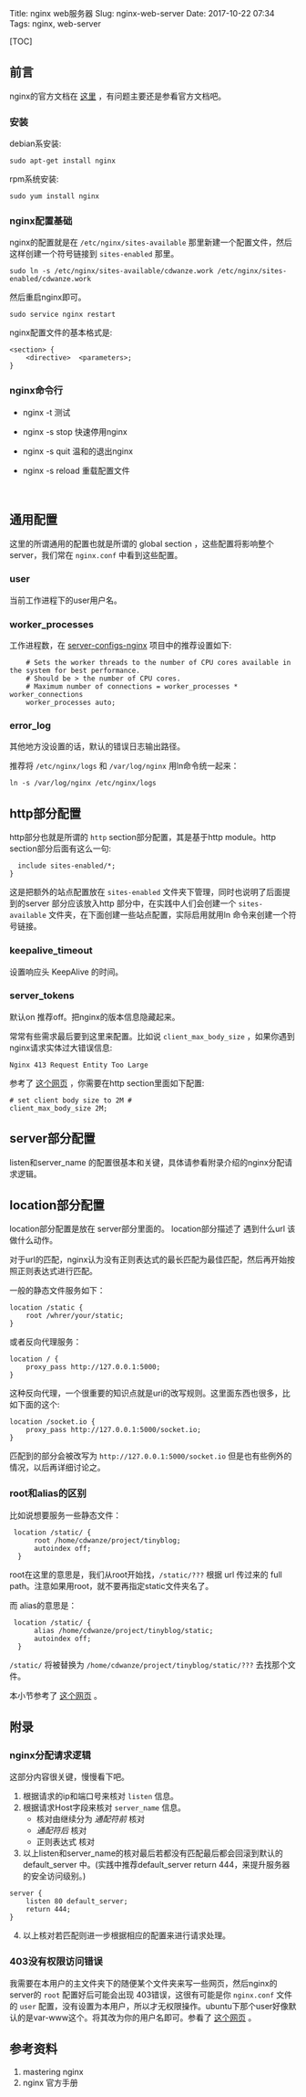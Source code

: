 Title: nginx web服务器
Slug: nginx-web-server
Date: 2017-10-22 07:34 
Tags: nginx, web-server

[TOC]
## 前言

nginx的官方文档在 [这里](http://nginx.org/en/docs/) ，有问题主要还是参看官方文档吧。

### 安装

debian系安装:

    sudo apt-get install nginx

rpm系统安装:

    sudo yum install nginx

### nginx配置基础

nginx的配置就是在 `/etc/nginx/sites-available` 那里新建一个配置文件，然后这样创建一个符号链接到 `sites-enabled` 那里。

    sudo ln -s /etc/nginx/sites-available/cdwanze.work /etc/nginx/sites-enabled/cdwanze.work

然后重启nginx即可。 

    sudo service nginx restart

nginx配置文件的基本格式是:

    <section> {
        <directive>  <parameters>;
    }

### nginx命令行
- nginx -t  测试

- nginx -s stop 快速停用nginx

- nginx -s quit 温和的退出nginx

- nginx -s reload 重载配置文件

  ​



## 通用配置

这里的所谓通用的配置也就是所谓的 global section ，这些配置将影响整个server，我们常在 `nginx.conf` 中看到这些配置。

### user

 当前工作进程下的user用户名。



###  worker_processes
工作进程数，在 [server-configs-nginx](https://github.com/h5bp/server-configs-nginx) 项目中的推荐设置如下:

```
    # Sets the worker threads to the number of CPU cores available in the system for best performance.
    # Should be > the number of CPU cores.
    # Maximum number of connections = worker_processes * worker_connections
    worker_processes auto;
```
### error_log

其他地方没设置的话，默认的错误日志输出路径。

推荐将 `/etc/nginx/logs` 和 `/var/log/nginx` 用ln命令统一起来：

```
ln -s /var/log/nginx /etc/nginx/logs
```



## http部分配置

http部分也就是所谓的 `http` section部分配置，其是基于http module。http section部分后面有这么一句:

      include sites-enabled/*;
    }

这是把额外的站点配置放在 `sites-enabled` 文件夹下管理，同时也说明了后面提到的server 部分应该放入http 部分中，在实践中人们会创建一个 `sites-available` 文件夹，在下面创建一些站点配置，实际启用就用ln 命令来创建一个符号链接。



### keepalive_timeout

设置响应头 KeepAlive 的时间。



### server_tokens

默认on 推荐off。把nginx的版本信息隐藏起来。







常常有些需求最后要到这里来配置。比如说 `client_max_body_size` ，如果你遇到nginx请求实体过大错误信息:

    Nginx 413 Request Entity Too Large

参考了 [这个网页](http://www.cyberciti.biz/faq/linux-unix-bsd-nginx-413-request-entity-too-large/) ，你需要在http section里面如下配置:

    # set client body size to 2M #
    client_max_body_size 2M;

## server部分配置

listen和server_name 的配置很基本和关键，具体请参看附录介绍的nginx分配请求逻辑。



## location部分配置

location部分配置是放在 server部分里面的。 location部分描述了 遇到什么url 该做什么动作。

对于url的匹配，nginx认为没有正则表达式的最长匹配为最佳匹配，然后再开始按照正则表达式进行匹配。

一般的静态文件服务如下：

```
location /static {
    root /whrer/your/static;
}
```

或者反向代理服务：

```
location / {
    proxy_pass http://127.0.0.1:5000;
}
```



这种反向代理，一个很重要的知识点就是uri的改写规则。这里面东西也很多，比如下面的这个:

    location /socket.io {
        proxy_pass http://127.0.0.1:5000/socket.io;
    }

匹配到的部分会被改写为 `http://127.0.0.1:5000/socket.io` 但是也有些例外的情况，以后再详细讨论之。

### root和alias的区别

比如说想要服务一些静态文件：

```
 location /static/ {
      root /home/cdwanze/project/tinyblog;
      autoindex off;
  }	
```

 root在这里的意思是，我们从root开始找，`/static/???`  根据 url 传过来的 full path。注意如果用root，就不要再指定static文件夹名了。

而 alias的意思是：

```
 location /static/ {
      alias /home/cdwanze/project/tinyblog/static;
      autoindex off;
  }	
```

`/static/` 将被替换为 `/home/cdwanze/project/tinyblog/static/???` 去找那个文件。

本小节参考了 [这个网页](https://stackoverflow.com/questions/10631933/nginx-static-file-serving-confusion-with-root-alias) 。

## 附录

### nginx分配请求逻辑

这部分内容很关键，慢慢看下吧。

1.  根据请求的ip和端口号来核对 `listen` 信息。
2.  根据请求Host字段来核对 `server_name` 信息。
    -   核对由继续分为 *通配符前* 核对
    -   *通配符后* 核对
    -   正则表达式 核对
3.  以上listen和server\_name的核对最后若都没有匹配最后都会回滚到默认的 default_server 中。(实践中推荐default_server return 444，来提升服务器的安全访问级别。)

```
server {
    listen 80 default_server;
    return 444;
}
```

4.  以上核对若匹配则进一步根据相应的配置来进行请求处理。

### 403没有权限访问错误

我需要在本用户的主文件夹下的随便某个文件夹来写一些网页，然后nginx的server的 `root` 配置好后可能会出现 403错误，这很有可能是你 `nginx.conf` 文件的 `user` 配置，没有设置为本用户，所以才无权限操作。ubuntu下那个user好像默认的是var-www这个。将其改为你的用户名即可。参看了 [这个网页](http://zoroeye.iteye.com/blog/2166174) 。

## 参考资料

1.  mastering nginx
2.  nginx 官方手册